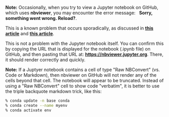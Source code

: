 
<b>Note:</b>  Occasionally, when you try to view a Jupyter notebook on GitHub, which uses <b>nbviewer</b>, you may encounter the error message: &nbsp;  <b>Sorry, something went wrong.  Reload?</b>.

This is a known problem that occurs sporadically, as discussed in
[<b>this article</b>](https://github.com/jupyter/notebook/issues/3555) and
[<b>this article</b>](https://medium.com/@pg170898/problem-facing-at-github-ipynb-is-not-loading-f986a04649f3).

This is not a problem with the Jupyter notebook itself.  You can confirm this by copying the URL that is displayed for the notebook (.ipynb file) on GitHub, and then pasting that URL at:  <b>https://nbviewer.jupyter.org</b>.  There, it should render correctly and quickly.

<b>Note:</b>  If a Juptyer notebook contains a cell of type "Raw NBConvert" (vs. Code or Markdown), then nbviewer on GitHub will not render any of the cells beyond that cell.  The notebook will appear to be truncated.  Instead of using a "Raw NBConvert" cell to show code "verbatim", it is better to use the triple backquote markdown trick, like this:

``` bash
% conda update -n base conda
% conda create --name myenv
% conda activate env
```
